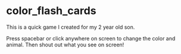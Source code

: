 # color_flash_cards

This is a quick game I created for my 2 year old son.

Press spacebar or click anywhere on screen to change the color and animal. Then shout out what you see on screen!
